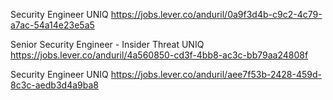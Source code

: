 Security Engineer UNIQ https://jobs.lever.co/anduril/0a9f3d4b-c9c2-4c79-a7ac-54a14e23e5a5

Senior Security Engineer - Insider Threat UNIQ https://jobs.lever.co/anduril/4a560850-cd3f-4bb8-ac3c-bb79aa24808f

Security Engineer UNIQ https://jobs.lever.co/anduril/aee7f53b-2428-459d-8c3c-aedb3d4a9ba8

